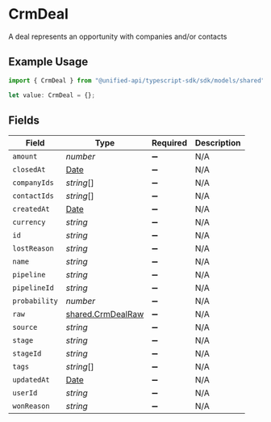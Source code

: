 # CrmDeal

A deal represents an opportunity with companies and/or contacts

## Example Usage

```typescript
import { CrmDeal } from "@unified-api/typescript-sdk/sdk/models/shared";

let value: CrmDeal = {};
```

## Fields

| Field                                                                                         | Type                                                                                          | Required                                                                                      | Description                                                                                   |
| --------------------------------------------------------------------------------------------- | --------------------------------------------------------------------------------------------- | --------------------------------------------------------------------------------------------- | --------------------------------------------------------------------------------------------- |
| `amount`                                                                                      | *number*                                                                                      | :heavy_minus_sign:                                                                            | N/A                                                                                           |
| `closedAt`                                                                                    | [Date](https://developer.mozilla.org/en-US/docs/Web/JavaScript/Reference/Global_Objects/Date) | :heavy_minus_sign:                                                                            | N/A                                                                                           |
| `companyIds`                                                                                  | *string*[]                                                                                    | :heavy_minus_sign:                                                                            | N/A                                                                                           |
| `contactIds`                                                                                  | *string*[]                                                                                    | :heavy_minus_sign:                                                                            | N/A                                                                                           |
| `createdAt`                                                                                   | [Date](https://developer.mozilla.org/en-US/docs/Web/JavaScript/Reference/Global_Objects/Date) | :heavy_minus_sign:                                                                            | N/A                                                                                           |
| `currency`                                                                                    | *string*                                                                                      | :heavy_minus_sign:                                                                            | N/A                                                                                           |
| `id`                                                                                          | *string*                                                                                      | :heavy_minus_sign:                                                                            | N/A                                                                                           |
| `lostReason`                                                                                  | *string*                                                                                      | :heavy_minus_sign:                                                                            | N/A                                                                                           |
| `name`                                                                                        | *string*                                                                                      | :heavy_minus_sign:                                                                            | N/A                                                                                           |
| `pipeline`                                                                                    | *string*                                                                                      | :heavy_minus_sign:                                                                            | N/A                                                                                           |
| `pipelineId`                                                                                  | *string*                                                                                      | :heavy_minus_sign:                                                                            | N/A                                                                                           |
| `probability`                                                                                 | *number*                                                                                      | :heavy_minus_sign:                                                                            | N/A                                                                                           |
| `raw`                                                                                         | [shared.CrmDealRaw](../../../sdk/models/shared/crmdealraw.md)                                 | :heavy_minus_sign:                                                                            | N/A                                                                                           |
| `source`                                                                                      | *string*                                                                                      | :heavy_minus_sign:                                                                            | N/A                                                                                           |
| `stage`                                                                                       | *string*                                                                                      | :heavy_minus_sign:                                                                            | N/A                                                                                           |
| `stageId`                                                                                     | *string*                                                                                      | :heavy_minus_sign:                                                                            | N/A                                                                                           |
| `tags`                                                                                        | *string*[]                                                                                    | :heavy_minus_sign:                                                                            | N/A                                                                                           |
| `updatedAt`                                                                                   | [Date](https://developer.mozilla.org/en-US/docs/Web/JavaScript/Reference/Global_Objects/Date) | :heavy_minus_sign:                                                                            | N/A                                                                                           |
| `userId`                                                                                      | *string*                                                                                      | :heavy_minus_sign:                                                                            | N/A                                                                                           |
| `wonReason`                                                                                   | *string*                                                                                      | :heavy_minus_sign:                                                                            | N/A                                                                                           |